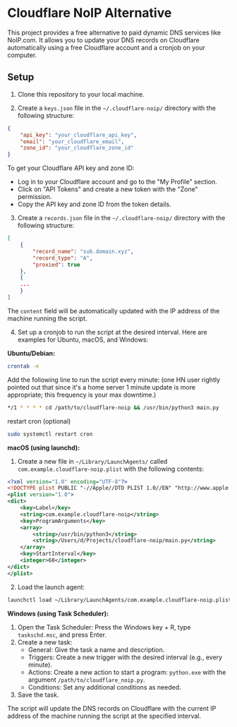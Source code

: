 # Cloudflare NoIP Alternative

This project provides a free alternative to paid dynamic DNS services like NoIP.com. It allows you to update your DNS records on Cloudflare automatically using a free Cloudflare account and a cronjob on your computer.

## Setup

1. Clone this repository to your local machine.

2. Create a `keys.json` file in the `~/.cloudflare-noip/` directory with the following structure:

```json
{
    "api_key": "your_cloudflare_api_key",
    "email": "your_cloudflare_email",
    "zone_id": "your_cloudflare_zone_id"
}
```

To get your Cloudflare API key and zone ID:

- Log in to your Cloudflare account and go to the "My Profile" section.
- Click on "API Tokens" and create a new token with the "Zone" permission.
- Copy the API key and zone ID from the token details.

3. Create a `records.json` file in the `~/.cloudflare-noip/` directory with the following structure:

```json
[
	{
        "record_name": "sub.domain.xyz",
        "record_type": "A",
        "proxied": true
	},
	{
	...
	}
]
```

The `content` field will be automatically updated with the IP address of the machine running the script.

4. Set up a cronjob to run the script at the desired interval. Here are examples for Ubuntu, macOS, and Windows:

**Ubuntu/Debian:**

```bash
crontab -e
```

Add the following line to run the script every minute:
(one HN user rightly pointed out that since it's a home server 1 minute update is more appropriate; this frequency is your max downtime.)

```bash
*/1 * * * * cd /path/to/cloudflare-noip && /usr/bin/python3 main.py
```

restart cron (optional)
```bash
sudo systemctl restart cron
```

**macOS (using launchd):**

1. Create a new file in `~/Library/LaunchAgents/` called `com.example.cloudflare-noip.plist` with the following contents:

```xml
<?xml version="1.0" encoding="UTF-8"?>
<!DOCTYPE plist PUBLIC "-//Apple//DTD PLIST 1.0//EN" "http://www.apple.com/DTDs/PropertyList-1.0.dtd">
<plist version="1.0">
<dict>
	<key>Label</key>
	<string>com.example.cloudflare-noip</string>
	<key>ProgramArguments</key>
	<array>
		<string>/usr/bin/python3</string>
		<string>/Users/d/Projects/cloudflare-noip/main.py</string>
	</array>
	<key>StartInterval</key>
	<integer>60</integer>
</dict>
</plist>
```

2. Load the launch agent:

```bash
launchctl load ~/Library/LaunchAgents/com.example.cloudflare-noip.plist
```

**Windows (using Task Scheduler):**

1. Open the Task Scheduler: Press the Windows key + R, type `taskschd.msc`, and press Enter.
2. Create a new task:
	* General: Give the task a name and description.
	* Triggers: Create a new trigger with the desired interval (e.g., every minute).
	* Actions: Create a new action to start a program: `python.exe` with the argument `/path/to/cloudflare_noip.py`.
	* Conditions: Set any additional conditions as needed.
3. Save the task.

The script will update the DNS records on Cloudflare with the current IP address of the machine running the script at the specified interval.
